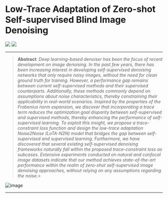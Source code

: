 # Low-Trace Adaptation of Zero-shot Self-supervised Blind Image Denoising
[![](https://img.shields.io/badge/Project-Page-green.svg)](https://github.com/tljxyys/LoTA-N2N) [![](https://img.shields.io/badge/Paper-ArXiv-red.svg)](https://arxiv.org/abs/2403.12382)


***
>**Abstract**: _Deep learning-based denoiser has been the focus of recent development on image denoising. In the past few years, there has been increasing interest in developing self-supervised denoising networks that only require noisy images, without the need for clean ground truth for training. However, a performance gap remains between current self-supervised methods and their supervised counterparts. Additionally, these methods commonly depend on assumptions about noise characteristics, thereby constraining their applicability in real-world scenarios. Inspired by the properties of the Frobenius norm expansion, we discover that incorporating a trace term reduces the optimization goal disparity between self-supervised and supervised methods, thereby enhancing the performance of self-supervised learning. To exploit this insight, we propose a trace-constraint loss function and design the low-trace adaptation Noise2Noise (LoTA-N2N) model that bridges the gap between self-supervised and supervised learning. Furthermore, we have discovered that several existing self-supervised denoising frameworks naturally fall within the proposed trace-constraint loss as subcases. Extensive experiments conducted on natural and confocal image datasets indicate that our method achieves state-of-the-art performance within the realm of zero-shot self-supervised image denoising approaches, without relying on any assumptions regarding the noise._>

![image](https://github.com/tljxyys/LoTA-N2N/blob/main/fig/Architecture.png)
***
